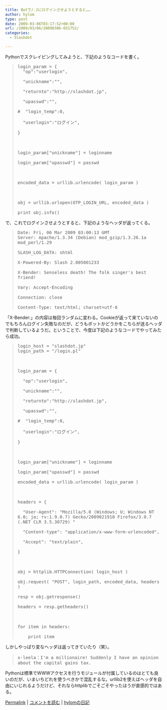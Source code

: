 ```yaml
---
title: Botで/.Jにログインさせようとすると……
author: hylom
type: post
date: 2009-03-06T03:17:52+00:00
url: /2009/03/06/20090306-031752/
categories:
  - Slashdot

---
```

Pythonでスクレイピングしてみようと、下記のようなコードを書く。

> <div>
>   <p>
>     <tt> login_param = { <br /> &nbsp; "op":"userlogin"&#44; </br> <br /> &nbsp; "unickname":""&#44; </br> <br /> &nbsp; "returnto":"http://slashdot.jp"&#44; </br> <br /> &nbsp; "upasswd":""&#44; </br> <br /> #&nbsp; "login_temp":0&#44; </br> <br /> &nbsp; "userlogin":"ログイン"&#44; </br> <br /> } </br> <br /> &nbsp; </br> <br /> login_param["unickname"] = loginname </br> <br /> login_param["upasswd"] = passwd </br> <br /> &nbsp; </br> <br /> encoded_data = urllib.urlencode( login_param ) </br> <br /> &nbsp; </br> <br /> obj = urllib.urlopen(OTP_LOGIN_URL&#44; encoded_data ) </br> <br /> print obj.info() </br> </tt>
>   </p></p>
> </div>

で、これでログインさせようとすると、下記のようなヘッダが返ってくる。

> <div>
>   <p>
>     <tt> Date: Fri&#44; 06 Mar 2009 03:00:13 GMT <br /> Server: Apache/1.3.34 (Debian) mod_gzip/1.3.26.1a mod_perl/1.29 </br> <br /> SLASH_LOG_DATA: shtml </br> <br /> X-Powered-By: Slash 2.005001233 </br> <br /> X-Bender: Senseless death! The folk singer's best friend! </br> <br /> Vary: Accept-Encoding </br> <br /> Connection: close </br> <br /> Content-Type: text/html; charset=utf-8 </br> </tt>
>   </p></p>
> </div>

「X-Bender:」の内容は毎回ランダムに変わる。Cookieが返って来ていないのでもちろんログイン失敗なのだが、どうもボットかどうかをこちらが送るヘッダで判断しているようだ。ということで、今度は下記のようなコードでやってみたら成功。

> <div>
>   <p>
>     <tt> login_host = "slashdot.jp" <br /> login_path = "/login.pl" </br> <br /> &nbsp; </br> <br /> login_param = { </br> <br /> &nbsp; "op":"userlogin"&#44; </br> <br /> &nbsp; "unickname":""&#44; </br> <br /> &nbsp; "returnto":"http://slashdot.jp"&#44; </br> <br /> &nbsp; "upasswd":""&#44; </br> <br /> #&nbsp; "login_temp":0&#44; </br> <br /> &nbsp; "userlogin":"ログイン"&#44; </br> <br /> } </br> <br /> &nbsp; </br> <br /> login_param["unickname"] = loginname </br> <br /> login_param["upasswd"] = passwd </br> <br /> encoded_data = urllib.urlencode( login_param ) </br> <br /> &nbsp; </br> <br /> headers = { </br> <br /> &nbsp; "User-Agent": "Mozilla/5.0 (Windows; U; Windows NT 6.0; ja; rv:1.9.0.7) Gecko/2009021910 Firefox/3.0.7 (.NET CLR 3.5.30729) " </br> <br /> &nbsp; "Content-type": "application/x-www-form-urlencoded"&#44; </br> <br /> &nbsp; "Accept": "text/plain"&#44; </br> <br /> } </br> <br /> &nbsp; </br> <br /> obj = httplib.HTTPConnection( login_host ) </br> <br /> obj.request( "POST"&#44; login_path&#44; encoded_data&#44; headers ) </br> <br /> resp = obj.getresponse() </br> <br /> headers = resp.getheaders() </br> <br /> &nbsp; </br> <br /> for item in headers: </br> <br /> &nbsp; &nbsp; print item </br> </tt>
>   </p></p>
> </div>

しかしやっぱり変なヘッダは返ってきていたり（笑）。

> <div>
>   <p>
>     <tt> x-leela：I'm a millionaire! Suddenly I have an opinion about the capital gains tax. </tt>
>   </p></p>
> </div>

Pythonは標準でWWWアクセスを行うモジュールが付属しているのはとても良いのだが、いまいちどれを使うべきかで混乱するな。urllib2を使えばヘッダを自由にいじれるようだけど、それならhttplibでごそごそやったほうが直感的ではある。

  [Permalink][1] |   [コメントを読む][2] |   [hylomの日記][3]

 [1]: http://slashdot.jp/~hylom/journal/469403
 [2]: http://slashdot.jp/~hylom/journal/469403#acomments
 [3]: http://slashdot.jp/~hylom/journal/
